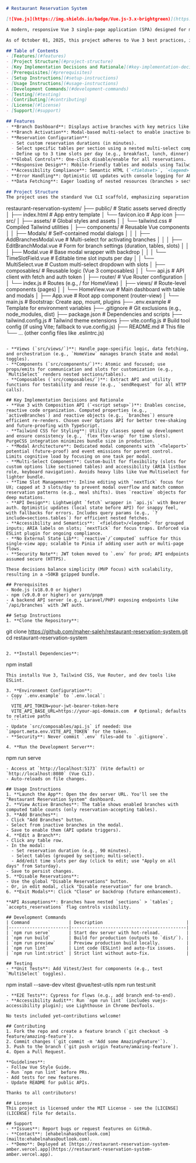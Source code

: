 ```markdown
# Restaurant Reservation System

[![Vue.js](https://img.shields.io/badge/Vue.js-3.x-brightgreen)](https://vuejs.org/) [![Tailwind CSS](https://img.shields.io/badge/Tailwind%20CSS-v3-blue)](https://tailwindcss.com/) [![License: MIT](https://img.shields.io/badge/License-MIT-yellow.svg)](https://opensource.org/licenses/MIT)

A modern, responsive Vue 3 single-page application (SPA) designed for managing restaurant branches and their reservation configurations. This system allows administrators to view active branches, enable inactive ones, edit reservation settings (e.g., duration, available tables, and daily time slots), and toggle reservations globally or per branch. Built with a focus on user experience, accessibility, and maintainability, it integrates seamlessly with a backend REST API for data persistence.

As of October 01, 2025, this project adheres to Vue 3 best practices, including the Composition API, and is production-ready with linting and build optimizations.

## Table of Contents
- [Features](#features)
- [Project Structure](#project-structure)
- [Key Implementation Decisions and Rationale](#key-implementation-decisions-and-rationale)
- [Prerequisites](#prerequisites)
- [Setup Instructions](#setup-instructions)
- [Usage Instructions](#usage-instructions)
- [Development Commands](#development-commands)
- [Testing](#testing)
- [Contributing](#contributing)
- [License](#license)
- [Support](#support)

## Features
- **Branch Dashboard**: Displays active branches with key metrics like reference ID, table count, and reservation duration.
- **Branch Activation**: Modal-based multi-select to enable inactive branches for reservations.
- **Reservation Configuration**:
  - Set custom reservation durations (in minutes).
  - Select specific tables per section using a nested multi-select component.
  - Define up to 3 time slots per day (e.g., breakfast, lunch, dinner) with inline editing and "Apply to All Days" propagation.
- **Global Controls**: One-click disable/enable for all reservations.
- **Responsive Design**: Mobile-friendly tables and modals using Tailwind CSS.
- **Accessibility Compliance**: Semantic HTML (`<fieldset>`, `<legend>`), ARIA attributes, keyboard navigation, and focus management (WCAG 2.1 AA).
- **Error Handling**: Optimistic UI updates with console logging for API failures (extensible to toasts).
- **Data Fetching**: Eager loading of nested resources (branches > sections > tables) via API includes.

## Project Structure
The project uses the standard Vue CLI scaffold, emphasizing separation of concerns: views for pages, components for UI reusability, and composables for shared logic. Here's the breakdown:

```
restaurant-reservation-system/
├── public/                          # Static assets served directly
│   ├── index.html                   # App entry template
│   └── favicon.ico                  # App icon
├── src/
│   ├── assets/                      # Global styles and assets
│   │   └── tailwind.css             # Compiled Tailwind utilities
│   ├── components/                  # Reusable Vue components
│   │   ├── Modals/                  # Self-contained modal dialogs
│   │   │   ├── AddBranchesModal.vue # Multi-select for activating branches
│   │   │   ├── EditBranchModal.vue  # Form for branch settings (duration, tables, slots)
│   │   │   ├── Modal.vue            # Base modal wrapper with backdrop
│   │   │   └── TimeSlotField.vue    # Editable time slot inputs per day
│   │   └── MultiSelect.vue          # Custom multi-select dropdown with slots
│   ├── composables/                 # Reusable logic (Vue 3 composables)
│   │   └── api.js                   # API client with fetch and auth token
│   ├── router/                      # Vue Router configuration
│   │   └── index.js                 # Routes (e.g., / for HomeView)
│   ├── views/                       # Route-level components (pages)
│   │   └── HomeView.vue             # Main dashboard with table and modals
│   ├── App.vue                      # Root app component (router-view)
│   └── main.js                      # Bootstrap: Create app, mount, plugins
├── .env.example                     # Template for environment variables
├── .gitignore                       # Git exclusions (e.g., node_modules, dist)
├── package.json                     # Dependencies and scripts
├── tailwind.config.js               # Tailwind theme extensions
├── vite.config.js                   # Build tool config (if using Vite; fallback to vue.config.js)
├── README.md                        # This file
└── ... (other config files like .eslintrc.js)
```

- **Views (`src/views/`)**: Handle page-specific logic, data fetching, and orchestration (e.g., `HomeView` manages branch state and modal toggles).
- **Components (`src/components/`)**: Atomic and focused; use props/emits for communication and slots for customization (e.g., `MultiSelect` renders nested sections/tables).
- **Composables (`src/composables/`)**: Extract API and utility functions for testability and reuse (e.g., `sendRequest` for all HTTP calls).

## Key Implementation Decisions and Rationale
- **Vue 3 with Composition API (`<script setup>`)**: Enables concise, reactive code organization. Computed properties (e.g., `activeBranches`) and reactive objects (e.g., `branches`) ensure efficient re-renders. Chosen over Options API for better tree-shaking and future-proofing with TypeScript.
- **Tailwind CSS for Styling**: Utility classes speed up development and ensure consistency (e.g., `flex flex-wrap` for time slots). PurgeCSS integration minimizes bundle size in production.
- **Modal Architecture**: Dedicated modal components with `<Teleport>` potential (future-proof) and event emissions for parent control. Limits cognitive load by focusing on one task per modal.
- **Multi-Select Component**: Custom-built for flexibility (slots for custom options like sectioned tables) and accessibility (ARIA listbox role, keyboard navigation). Avoids heavy libs like Vue Multiselect for lighter bundle.
- **Time Slot Management**: Inline editing with `nextTick` focus for UX; capped at 3 slots/day to prevent modal overflow and match common reservation patterns (e.g., meal shifts). Uses `reactive` objects for deep mutations.
- **API Design**: Lightweight `fetch` wrapper in `api.js` with Bearer auth. Optimistic updates (local state before API) for snappy feel, with fallbacks for errors. Includes query params (e.g., `?include=sections.tables`) for efficient nested fetches.
- **Accessibility and Semantics**: `<fieldset>/<legend>` for grouped inputs; ARIA labels on slots; `nextTick` for focus traps. Enforced via ESLint plugin for ongoing compliance.
- **No External State Lib**: `reactive`/`computed` suffice for this single-view app; scalable to Pinia if adding user auth or multi-page flows.
- **Security Note**: JWT token moved to `.env` for prod; API endpoints assumed secure (HTTPS).

These decisions balance simplicity (MVP focus) with scalability, resulting in a ~50KB gzipped bundle.

## Prerequisites
- Node.js (v18.0.0 or higher)
- npm (v9.0.0 or higher) or yarn/pnpm
- A backend API server (e.g., Laravel/PHP) exposing endpoints like `/api/branches` with JWT auth.

## Setup Instructions
1. **Clone the Repository**:
   ```
   git clone https://github.com/maher-saleh/restaurant-reservation-system.git
   cd restaurant-reservation-system
   ```

2. **Install Dependencies**:
   ```
   npm install
   ```
   This installs Vue 3, Tailwind CSS, Vue Router, and dev tools like ESLint.

3. **Environment Configuration**:
   - Copy `.env.example` to `.env.local`:
     ```
     VITE_API_TOKEN=your-jwt-bearer-token-here
     VITE_API_BASE_URL=https://your-api-domain.com  # Optional; defaults to relative paths
     ```
   - Update `src/composables/api.js` if needed: Use `import.meta.env.VITE_API_TOKEN` for the token.
   - **Security**: Never commit `.env` files—add to `.gitignore`.

4. **Run the Development Server**:
   ```
   npm run serve
   ```
   - Access at `http://localhost:5173` (Vite default) or `http://localhost:8080` (Vue CLI).
   - Auto-reloads on file changes.

## Usage Instructions
1. **Launch the App**: Open the dev server URL. You'll see the "Restaurant Reservation System" dashboard.
2. **View Active Branches**: The table shows enabled branches with computed table counts (only reservation-accepting tables).
3. **Add Branches**:
   - Click "Add Branches" button.
   - Select from inactive branches in the modal.
   - Save to enable them (API update triggers).
4. **Edit a Branch**:
   - Click any table row.
   - In the modal:
     - Set reservation duration (e.g., 90 minutes).
     - Select tables (grouped by section; multi-select).
     - Add/edit time slots per day (click to edit; use "Apply on all days" from Saturday).
   - Save to persist changes.
5. **Disable Reservations**:
   - Use the global "Disable Reservations" button.
   - Or, in edit modal, click "Disable reservation" for one branch.
6. **Exit Modals**: Click "Close" or backdrop (future enhancement).

**API Assumptions**: Branches have nested `sections` > `tables`; `accepts_reservations` flag controls visibility.

## Development Commands
| Command               | Description                                |
|-----------------------|--------------------------------------------|
| `npm run serve`       | Start dev server with hot-reload.          |
| `npm run build`       | Build for production (outputs to `dist/`). |
| `npm run preview`     | Preview production build locally.          |
| `npm run lint`        | Lint code (ESLint) and auto-fix issues.    |
| `npm run lint:strict` | Strict lint without auto-fix.              |

## Testing
- **Unit Tests**: Add Vitest/Jest for components (e.g., test `MultiSelect` toggles).
  ```
  npm install --save-dev vitest @vue/test-utils
  npm run test:unit
  ```
- **E2E Tests**: Cypress for flows (e.g., add branch end-to-end).
- **Accessibility Audit**: Run `npm run lint` (includes vuejs-accessibility plugin); use Lighthouse in Chrome DevTools.

No tests included yet—contributions welcome!

## Contributing
1. Fork the repo and create a feature branch (`git checkout -b feature/amazing-feature`).
2. Commit changes (`git commit -m 'Add some AmazingFeature'`).
3. Push to the branch (`git push origin feature/amazing-feature`).
4. Open a Pull Request.

**Guidelines**:
- Follow Vue Style Guide.
- Run `npm run lint` before PRs.
- Add tests for new features.
- Update README for public APIs.

Thanks to all contributors!

## License
This project is licensed under the MIT License - see the [LICENSE](LICENSE) file for details.

## Support
- **Issues**: Report bugs or request features on GitHub.
- **Contact**: [ehabelnahas@outlook.com](mailto:ehabelnahas@outlook.com).
- **Demo**: Deployed at [https://restaurant-reservation-system-amber.vercel.app](https://restaurant-reservation-system-amber.vercel.app).
```
